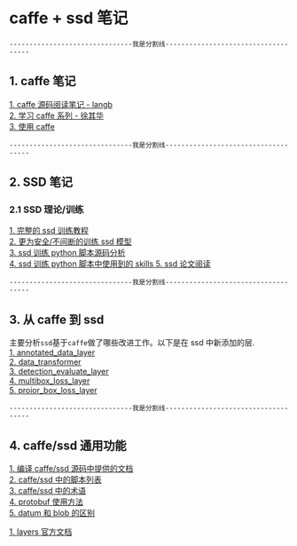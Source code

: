 # caffe + ssd 笔记   

`-------------------------------我是分割线------------------------------------`
## 1. caffe 笔记     
[1. caffe 源码阅读笔记 - langb ](./doc/caffe/read_caffe_source_code/)    
[2. 学习 caffe 系列 - 徐其华](./doc/caffe/learning_caffe/)     
[3. 使用 caffe ](./doc/caffe/use_caffe/)     
   

`-------------------------------我是分割线------------------------------------`
## 2. SSD 笔记

### 2.1 SSD 理论/训练
[1. 完整的 ssd 训练教程 ](./doc/ssd/doc/ssd_training_example.md)   
[2. 更为安全/不间断的训练 ssd 模型 ](./doc/ssd/doc/train_ssd_models_safely.md)  
[3. ssd 训练 python 脚本源码分析 ](./doc/ssd/doc/read_ssd_training_script.md)   
[4. ssd 训练 python 脚本中使用到的 skills ](../../dev_tools/python/doc/note/skills_in_ssd_training_script.md) 
[5. ssd 论文阅读 ](./doc/ssd/doc/ssd_paper_read.md)   
  
`-------------------------------我是分割线------------------------------------`
## 3. 从 caffe 到 ssd  
主要分析`ssd`基于`caffe`做了哪些改进工作。以下是在 ssd 中新添加的层.   
[1. annotated_data_layer](./doc/caffe_to_ssd/doc/annotated_data_layer.md)  
[2. data_transformer](./doc/caffe_to_ssd/doc/data_transformer.md)  
[3. detection_evaluate_layer](./doc/caffe_to_ssd/doc/detection_evaluate_layer.md)  
[4. multibox_loss_layer](./doc/caffe_to_ssd/doc/multibox_loss_layer.md)  
[5. proior_box_loss_layer](./doc/caffe_to_ssd/doc/proior_box_loss_layer.md)  

`-------------------------------我是分割线------------------------------------`
## 4. caffe/ssd 通用功能    
[1. 编译 caffe/ssd 源码中提供的文档 ](./doc/common/build_docs_of_caffe_or_ssd.md)   
[2. caffe/ssd 中的脚本列表 ](./doc/common/scripts_of_ssd.md)   
[3. caffe/ssd 中的术语 ](./doc/common/terms_in_caffe_or_ssd.md)   
[4. protobuf 使用方法](./doc/common/protobuf_compile.md)  
[5. datum 和 blob 的区别](./doc/common/datum_blob.md)  

[1. layers 官方文档](./doc/common/official_layers.md)  